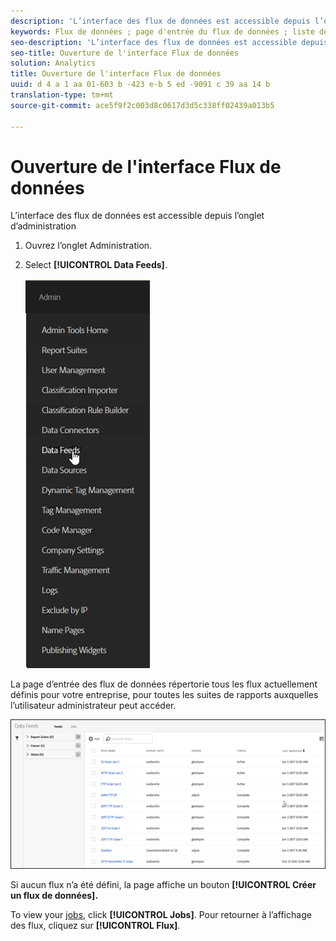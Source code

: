 ```yaml
---
description: 'L’interface des flux de données est accessible depuis l’onglet d’administration '
keywords: Flux de données ; page d'entrée du flux de données ; liste des flux
seo-description: 'L’interface des flux de données est accessible depuis l’onglet d’administration '
seo-title: Ouverture de l'interface Flux de données
solution: Analytics
title: Ouverture de l'interface Flux de données
uuid: d 4 a 1 aa 01-603 b -423 e-b 5 ed -9091 c 39 aa 14 b
translation-type: tm+mt
source-git-commit: ace5f9f2c003d8c0617d3d5c338ff02439a013b5

---
```



# Ouverture de l'interface Flux de données

L’interface des flux de données est accessible depuis l’onglet d’administration 

1. Ouvrez l’onglet Administration.
1. Select **[!UICONTROL Data Feeds]**.

   ![Menu Experience Cloud](assets/AdminMenu.png)

La page d’entrée des flux de données répertorie tous les flux actuellement définis pour votre entreprise, pour toutes les suites de rapports auxquelles l’utilisateur administrateur peut accéder.

![Liste des flux de données](assets/feeds.png)

Si aucun flux n’a été défini, la page affiche un bouton **[!UICONTROL Créer un flux de données].**

To view your [jobs](../../../export/analytics-data-feed/c-data-feed-actions/t-feed-job-history.md#task_0D05F2D1B41B4E4A95B570DC78014480), click **[!UICONTROL Jobs]**. Pour retourner à l’affichage des flux, cliquez sur **[!UICONTROL Flux]**.